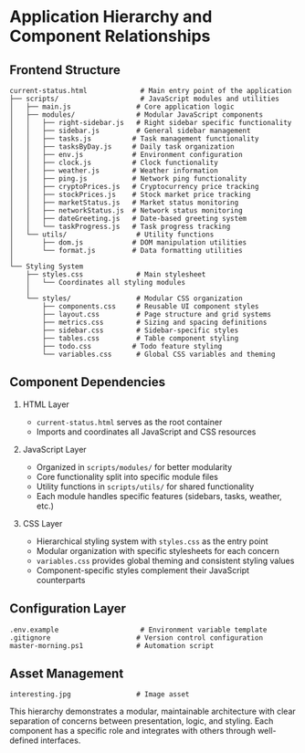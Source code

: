# Application Hierarchy and Component Relationships

## Frontend Structure
```
current-status.html             # Main entry point of the application
├── scripts/                    # JavaScript modules and utilities
│   ├── main.js                # Core application logic
│   ├── modules/               # Modular JavaScript components
│   │   ├── right-sidebar.js   # Right sidebar specific functionality
│   │   ├── sidebar.js         # General sidebar management
│   │   ├── tasks.js          # Task management functionality
│   │   ├── tasksByDay.js     # Daily task organization
│   │   ├── env.js            # Environment configuration
│   │   ├── clock.js          # Clock functionality
│   │   ├── weather.js        # Weather information
│   │   ├── ping.js           # Network ping functionality
│   │   ├── cryptoPrices.js   # Cryptocurrency price tracking
│   │   ├── stockPrices.js    # Stock market price tracking
│   │   ├── marketStatus.js   # Market status monitoring
│   │   ├── networkStatus.js  # Network status monitoring
│   │   ├── dateGreeting.js   # Date-based greeting system
│   │   └── taskProgress.js   # Task progress tracking
│   └── utils/                 # Utility functions
│       ├── dom.js            # DOM manipulation utilities
│       └── format.js         # Data formatting utilities
│
└── Styling System
    ├── styles.css             # Main stylesheet
    │   └── Coordinates all styling modules
    │
    └── styles/                # Modular CSS organization
        ├── components.css     # Reusable UI component styles
        ├── layout.css         # Page structure and grid systems
        ├── metrics.css        # Sizing and spacing definitions
        ├── sidebar.css        # Sidebar-specific styles
        ├── tables.css         # Table component styling
        ├── todo.css          # Todo feature styling
        └── variables.css      # Global CSS variables and theming
```

## Component Dependencies
1. HTML Layer
   - `current-status.html` serves as the root container
   - Imports and coordinates all JavaScript and CSS resources

2. JavaScript Layer
   - Organized in `scripts/modules/` for better modularity
   - Core functionality split into specific module files
   - Utility functions in `scripts/utils/` for shared functionality
   - Each module handles specific features (sidebars, tasks, weather, etc.)

3. CSS Layer
   - Hierarchical styling system with `styles.css` as the entry point
   - Modular organization with specific stylesheets for each concern
   - `variables.css` provides global theming and consistent styling values
   - Component-specific styles complement their JavaScript counterparts

## Configuration Layer
```
.env.example                    # Environment variable template
.gitignore                     # Version control configuration
master-morning.ps1             # Automation script
```

## Asset Management
```
interesting.jpg                # Image asset
```

This hierarchy demonstrates a modular, maintainable architecture with clear separation of concerns between presentation, logic, and styling. Each component has a specific role and integrates with others through well-defined interfaces.
